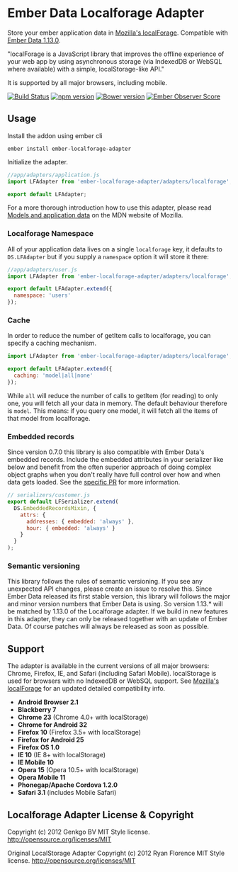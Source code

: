 Ember Data Localforage Adapter
================================

Store your ember application data in [Mozilla's localForage](https://github.com/mozilla/localForage). Compatible with [Ember Data 1.13.0](https://github.com/emberjs/data).

"localForage is a JavaScript library that improves the offline experience of your web app by using asynchronous storage (via IndexedDB or WebSQL where available) with a simple, localStorage-like API."

It is supported by all major browsers, including mobile.

[![Build Status](https://travis-ci.org/genkgo/ember-localforage-adapter.png?branch=master)](https://travis-ci.org/genkgo/ember-localforage-adapter)
[![npm version](https://badge.fury.io/js/ember-localforage-adapter.svg)](http://badge.fury.io/js/ember-localforage-adapter)
[![Bower version](https://badge.fury.io/bo/ember-localforage-adapter.svg)](http://badge.fury.io/bo/ember-localforage-adapter)
[![Ember Observer Score](http://emberobserver.com/badges/ember-localforage-adapter.svg)](http://emberobserver.com/addons/ember-localforage-adapter)

Usage
-----

Install the addon using ember cli

```
ember install ember-localforage-adapter
```

Initialize the adapter.

```js
//app/adapters/application.js
import LFAdapter from 'ember-localforage-adapter/adapters/localforage';

export default LFAdapter;
```

For a more thorough introduction how to use this adapter, please read [Models and application data](https://developer.mozilla.org/en-US/Apps/Build/Modern_web_app_architecture/Models_and_application_data) on the MDN website of Mozilla.

### Localforage Namespace

All of your application data lives on a single `localforage` key, it defaults to `DS.LFAdapter` but if you supply a `namespace` option it will store it there:

```js
//app/adapters/user.js
import LFAdapter from 'ember-localforage-adapter/adapters/localforage';

export default LFAdapter.extend({
  namespace: 'users'
});
```

### Cache

In order to reduce the number of getItem calls to localforage, you can specify a caching mechanism.

```js
import LFAdapter from 'ember-localforage-adapter/adapters/localforage';

export default LFAdapter.extend({
  caching: 'model|all|none'
});
```

While `all` will reduce the number of calls to getItem (for reading) to only one, you will fetch all your data in memory. The default
behaviour therefore is `model`. This means: if you query one model, it will fetch all the items of that model from localforage.

### Embedded records

Since version 0.7.0 this library is also compatible with Ember Data's embedded records. Include the embedded attributes in your
serializer like below and benefit from the often superior approach of doing complex object graphs when you don't really have full control over how and when data gets loaded. See the [specific PR](https://github.com/genkgo/ember-localforage-adapter/pull/24) for more information.

```js
// serializers/customer.js
export default LFSerializer.extend(
  DS.EmbeddedRecordsMixin, {
    attrs: {
      addresses: { embedded: 'always' },
      hour: { embedded: 'always' }
    }
  }
);
```

### Semantic versioning

This library follows the rules of semantic versioning. If you see any unexpected API changes, please create an issue to
resolve this. Since Ember Data released its first stable version, this library will follows the major and minor version
numbers that Ember Data is using. So version 1.13.* will be matched by 1.13.0 of the Localforage adapter. If we build in
new features in this adapter, they can only be released together with an update of Ember Data. Of course patches will
always be released as soon as possible.

Support
----

The adapter is available in the current versions of all major browsers: Chrome, Firefox, IE, and Safari (including Safari Mobile). localStorage is used for browsers with no IndexedDB or WebSQL support. See [Mozilla's localForage](https://github.com/mozilla/localForage) for an updated detailed compatibility info.

* **Android Browser 2.1** 
* **Blackberry 7**
* **Chrome 23** (Chrome 4.0+ with localStorage)
* **Chrome for Android 32**
* **Firefox 10** (Firefox 3.5+ with localStorage)
* **Firefox for Android 25**
* **Firefox OS 1.0**
* **IE 10** (IE 8+ with localStorage)
* **IE Mobile 10**
* **Opera 15** (Opera 10.5+ with localStorage)
* **Opera Mobile 11**
* **Phonegap/Apache Cordova 1.2.0**
* **Safari 3.1** (includes Mobile Safari)

Localforage Adapter License & Copyright
--------------------------------------------------

Copyright (c) 2012 Genkgo BV
MIT Style license. http://opensource.org/licenses/MIT

Original LocalStorage Adapter
Copyright (c) 2012 Ryan Florence
MIT Style license. http://opensource.org/licenses/MIT
